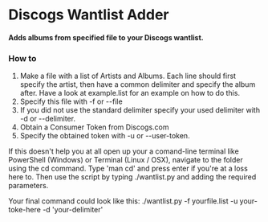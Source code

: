 
<h1>Discogs Wantlist Adder</h1>

<h4>Adds albums from specified file to your Discogs wantlist.</h4>


<h3>How to</h3>

1. Make a file with a list of Artists and Albums. Each line should first specify the artist, then have a common delimiter and specify the album after. Have a look at example.list for an example on how to do this.
2. Specify this file with -f or --file
3. If you did not use the standard delimiter specify your used delimiter with -d or --delimiter.
4. Obtain a Consumer Token from Discogs.com
5. Specify the obtained token with -u or --user-token.

If this doesn't help you at all open up your a comand-line terminal like PowerShell (Windows) or Terminal (Linux / OSX), navigate to the folder using the cd command. Type 'man cd' and press enter if you're at a loss here to. Then use the script by typing ./wantlist.py and adding the required parameters.

Your final command could look like this: ./wantlist.py -f yourfile.list -u your-toke-here -d 'your-delimiter'